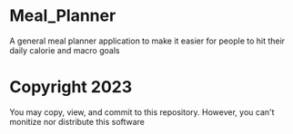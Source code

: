 # Meal_Planner
A general meal planner application to make it easier for people to hit their daily calorie and macro goals

# Copyright 2023
You may copy, view, and commit to this repository. However, you can't monitize nor distribute this software
